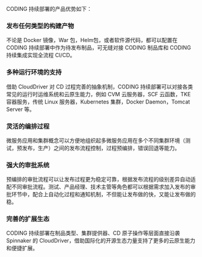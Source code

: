 CODING 持续部署的产品优势如下：
### 发布任何类型的构建产物
不论是 Docker 镜像，War 包，Helm包，或者软件源代码，都可以配置在 CODING 持续部署中作为待发布制品，可无缝对接 CODING 制品库和 CODING 持续集成实现全流程 CI/CD。

### 多种运行环境的支持
借助 CloudDriver 对 CD 过程完善的抽象机制，CODING 持续部署可以对接各类常见的运行时运维系统和云原生能力，例如 CVM 云服务器，SCF 云函数，TKE 容器服务，传统 Linux 服务器，Kubernetes 集群，Docker Daemon，Tomcat Server 等。

### 灵活的编排过程
微服务应用和集群概念可以方便地组织起多微服务应用在多个不同集群环境（测试，预发布，生产）之间的发布流程控制，过程预编排，错误回退等能力。

### 强大的审批系统
预编排的审批流程可以让发布过程更为稳定可靠，根据发布流程的级别差异自动适配不同审批流程。测试、产品经理、技术主管等角色都可以根据需求加入发布的审批环节中，配合上自动化过程和通知机制，不但能让发布做的快，又能让发布做的稳。

### 完善的扩展生态
CODING 持续部署在制品类型、集群提供器、CD 原子操作等层面直接沿袭 Spinnaker 的 CloudDriver，借助国际化的开源生态力量支持了更多的云原生能力和便捷扩展。
